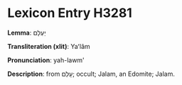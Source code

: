 # Lexicon Entry H3281

**Lemma**: יַעְלָם

**Transliteration (xlit)**: Yaʻlâm

**Pronunciation**: yah-lawm'

**Description**:
from עָלַם; occult; Jalam, an Edomite; Jalam.

